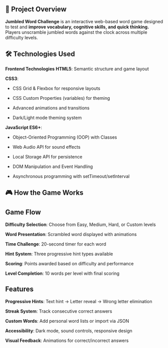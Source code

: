 🎯 **Project Overview**
------------------------------
**Jumbled Word Challenge** is an interactive web-based word game designed to test and **improve vocabulary, cognitive skills, and quick thinking.** Players unscramble jumbled words against the clock across multiple difficulty levels.

 **🛠 Technologies Used**
 -----------------------------
 
**Frontend Technologies**
**HTML5**: Semantic structure and game layout

**CSS3**:

- CSS Grid & Flexbox for responsive layouts

- CSS Custom Properties (variables) for theming

- Advanced animations and transitions

- Dark/Light mode theming system

**JavaScript ES6+**:

- Object-Oriented Programming (OOP) with Classes

- Web Audio API for sound effects

- Local Storage API for persistence

- DOM Manipulation and Event Handling

- Asynchronous programming with setTimeout/setInterval

**🎮 How the Game Works**
--------------------------------

**Game Flow**
------------

**Difficulty Selection**: Choose from Easy, Medium, Hard, or Custom levels

**Word Presentation**: Scrambled word displayed with animations

**Time Challenge**: 20-second timer for each word

**Hint System**: Three progressive hint types available

**Scoring**: Points awarded based on difficulty and performance

**Level Completion**: 10 words per level with final scoring

**Features**
-----------------------

**Progressive Hints**: Text hint → Letter reveal → Wrong letter elimination

**Streak System**: Track consecutive correct answers

**Custom Words**: Add personal word lists or import via JSON

**Accessibility**: Dark mode, sound controls, responsive design

**Visual Feedback**: Animations for correct/incorrect answers
